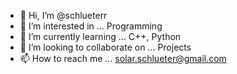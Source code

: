 - 👋 Hi, I’m @schlueterr
- 👀 I’m interested in ... Programming
- 🌱 I’m currently learning ... C++, Python
- 💞️ I’m looking to collaborate on ... Projects
- 📫 How to reach me ... solar.schlueter@gmail.com

<!---
schlueterr/schlueterr is a ✨ special ✨ repository because its `README.md` (this file) appears on your GitHub profile.
You can click the Preview link to take a look at your changes.
--->

